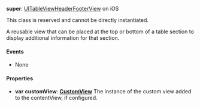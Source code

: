 **super**: [UITableViewHeaderFooterView](UITableViewHeaderFooterView.md) on iOS

This class is reserved and cannot be directly instantiated.

A reusable view that can be placed at the top or bottom of a table section to display additional information for that section.

#### Events

* None

#### Properties

* **var** **customView**: **[CustomView](CustomView.md)**
The instance of the custom view added to the contentView, if configured.





